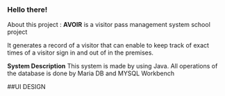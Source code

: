 ### Hello there!

About this project : **AVOIR** is a visitor pass management system school project 


It generates a record of a visitor that can enable to keep track of exact times of a visitor sign in and out of in the premises.


**System Description**
This system is made by using Java. All operations of the database is done by Maria DB and MYSQL Workbench

##UI DESIGN
